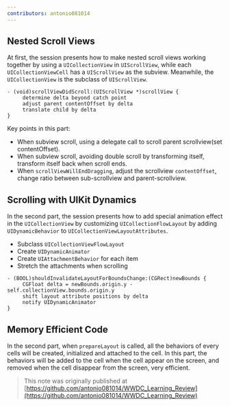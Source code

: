 ```yaml
---
contributors: antonio081014
---
```


## Nested Scroll Views

At first, the session presents how to make nested scroll views working together by using a `UICollectionView` in `UIScrollView`, while each `UICollectionViewCell` has a `UIScrollView` as the subview.
Meanwhile, the `UICollectionView` is the subclass of `UIScrollView`.

```
- (void)scrollViewDidScroll:(UIScrollView *)scrollView {
     determine delta beyond catch point
     adjust parent contentOffset by delta
     translate child by delta
}
```

Key points in this part:
- When subview scroll, using a delegate call to scroll parent scrollview(set contentOffset).
- When subview scroll, avoiding double scroll by transforming itself, transform itself back when scroll ends.
- When `scrollViewWillEndDragging`, adjust the scrollview `contentOffset`, change ratio between sub-scrollview and parent-scrollview.

## Scrolling with UIKit Dynamics

In the second part, the session presents how to add special animation effect in the `UICollectionView` by customizing `UICollectionFlowLayout` by adding `UIDynamicBehavior` to `UICollectionViewLayoutAttributes`.

- Subclass `UICollectionViewFlowLayout`
- Create `UIDynamicAnimator`
- Create `UIAttachmentBehavior` for each item 
- Stretch the attachments when scrolling

```
- (BOOL)shouldInvalidateLayoutForBoundsChange:(CGRect)newBounds {
     CGFloat delta = newBounds.origin.y - self.collectionView.bounds.origin.y
     shift layout attribute positions by delta
     notify UIDynamicAnimator
}
```

## Memory Efficient Code

In the second part, when `prepareLayout` is called, all the behaviors of every cells will be created, initialized and attached to the cell. In this part, the behaviors will be added to the cell when the cell appear on the screen, and removed when the cell disappear from the screen, very efficient.

> This note was originally published at [https://github.com/antonio081014/WWDC_Learning_Review](https://github.com/antonio081014/WWDC_Learning_Review)
